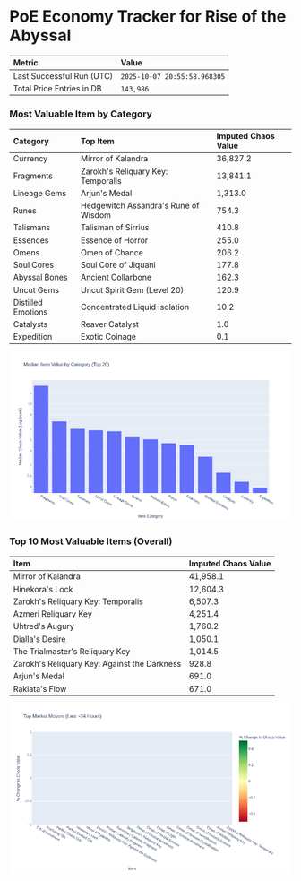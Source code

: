 # PoE Economy Tracker for Rise of the Abyssal

<!-- START_MAINTENANCE -->
| Metric | Value |
|:---|:---|
| Last Successful Run (UTC) | `2025-10-07 20:55:58.968305` |
| Total Price Entries in DB | `143,986` |

<!-- END_MAINTENANCE -->

<!-- START_DATAFRAME_DEBUG -->
<!-- END_DATAFRAME_DEBUG -->

<!-- START_CATEGORY_ANALYSIS -->
### Most Valuable Item by Category
| Category | Top Item | Imputed Chaos Value |
| :--- | :--- | :--- |
| Currency | Mirror of Kalandra | 36,827.2 |
| Fragments | Zarokh's Reliquary Key: Temporalis | 13,841.1 |
| Lineage Gems | Arjun's Medal | 1,313.0 |
| Runes | Hedgewitch Assandra's Rune of Wisdom | 754.3 |
| Talismans | Talisman of Sirrius | 410.8 |
| Essences | Essence of Horror | 255.0 |
| Omens | Omen of Chance | 206.2 |
| Soul Cores | Soul Core of Jiquani | 177.8 |
| Abyssal Bones | Ancient Collarbone | 162.3 |
| Uncut Gems | Uncut Spirit Gem (Level 20) | 120.9 |
| Distilled Emotions | Concentrated Liquid Isolation | 10.2 |
| Catalysts | Reaver Catalyst | 1.0 |
| Expedition | Exotic Coinage | 0.1 |


![Category Analysis Chart](charts/category_analysis.png)
<!-- END_ANALYSIS -->

<!-- START_ANALYSIS -->
### Top 10 Most Valuable Items (Overall)
| Item | Imputed Chaos Value |
| :--- | :--- |
| Mirror of Kalandra | 41,958.1 |
| Hinekora's Lock | 12,604.3 |
| Zarokh's Reliquary Key: Temporalis | 6,507.3 |
| Azmeri Reliquary Key | 4,251.4 |
| Uhtred's Augury | 1,760.2 |
| Dialla's Desire | 1,050.1 |
| The Trialmaster's Reliquary Key | 1,014.5 |
| Zarokh's Reliquary Key: Against the Darkness | 928.8 |
| Arjun's Medal | 691.0 |
| Rakiata's Flow | 671.0 |


![Market Movers Chart](charts/market_movers.png)
<!-- END_ANALYSIS -->
